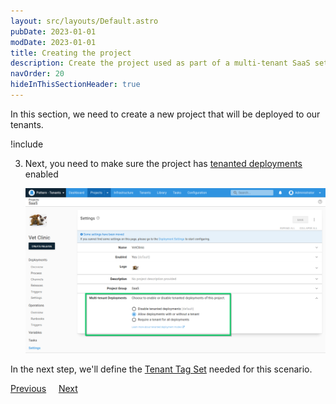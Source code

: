 ```yaml
---
layout: src/layouts/Default.astro
pubDate: 2023-01-01
modDate: 2023-01-01
title: Creating the project
description: Create the project used as part of a multi-tenant SaaS setup in Octopus Deploy.
navOrder: 20
hideInThisSectionHeader: true
---
```


In this section, we need to create a new project that will be deployed to our tenants.

!include <tenants-create-project>

3. Next, you need to make sure the project has [tenanted deployments](/docs/tenants/tenant-creation/tenanted-deployments/) enabled

    ![](/docs/tenants/guides/multi-tenant-saas-application/images/enable-tenanted-deployments.png "width=500")

In the next step, we'll define the [Tenant Tag Set](/docs/tenants/guides/multi-tenant-saas-application/creating-tenant-tag-set/) needed for this scenario.

<span><a class="btn btn-secondary" href="/docs/tenants/guides/multi-tenant-saas-application/creating-new-lifecycle">Previous</a></span>&nbsp;&nbsp;&nbsp;&nbsp;&nbsp;<span><a class="btn btn-success" href="/docs/tenants/guides/multi-tenant-saas-application/creating-tenant-tag-set">Next</a></span>

